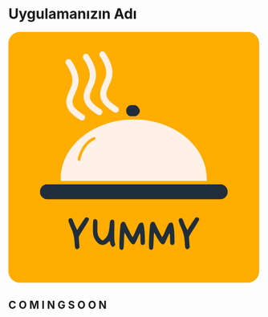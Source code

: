 # Uygulamanızın Adı

![Uygulama Logosu](https://github.com/NazimCimen/flutter_food_recipe_application/blob/development/assets/images/appLogo.png)


## C O M I N G  S O O N

